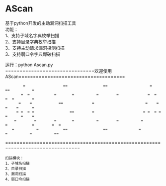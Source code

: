 # AScan
基于python开发的主动漏洞扫描工具    
功能：    
1、支持子域名字典枚举扫描    
2、支持目录字典枚举扫描    
3、支持主动请求漏洞探测扫描    
3、支持弱口令字典爆破扫描    

运行：python Ascan.py    
===============================欢迎使用AScan=====================================

            =                 ==                ==                   =                ==          =
           =  =           =       =          =        =             =  =              =  =        =
          =    =            ==             =                       =    =             =    =      =
         = =  = =                ==        =                      = =  = =            =      =    =
        =        =        =       =          =        =          =        =           =        =  =
       =          =           ==                ==              =          =          =          ==
    
================================================================================

    扫描模块：
    1、子域名扫描
    2、目录扫描
    3、漏洞扫描
    4、弱口令扫描

